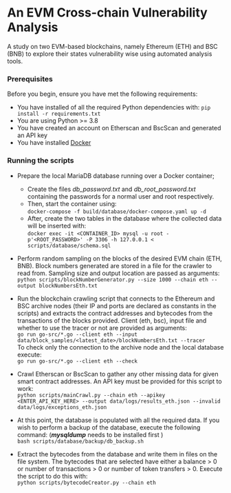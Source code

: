 # An EVM Cross-chain Vulnerability Analysis

A study on two EVM-based blockchains, namely Ethereum (ETH) and BSC (BNB) to explore their 
states vulnerability wise using automated analysis tools. 

### Prerequisites

Before you begin, ensure you have met the following requirements:

* You have installed of all the required Python dependencies with:  `pip install -r requirements.txt`
* You are using Python >= 3.8
* You have created an account on Etherscan and BscScan and generated an API key
* You have installed [Docker](https://docs.docker.com/get-docker/)

### Running the scripts

* Prepare the local MariaDB database running over a Docker container;
  * Create the files *db_password.txt* and *db_root_password.txt* containing the passwords for a normal user 
and root respectively.
  * Then, start the container using: <br>
`docker-compose -f build/database/docker-compose.yaml up -d`  <br>
  * After, create the two tables in the database where the collected data will be inserted
with: <br>
`docker exec -it <CONTAINER_ID> mysql -u root -p'<ROOT_PASSWORD>' -P 3306 -h 127.0.0.1 < scripts/database/schema.sql`


* Perform random sampling on the blocks of the desired EVM chain (ETH, BNB). Block numbers
generated are stored in a file for the crawler to read from. Sampling size and output location are
passed as arguments: <br>
`python scripts/blockNumberGenerator.py --size 1000 --chain eth --output blockNumbersEth.txt`


* Run the blockchain crawling script that connects to the Ethereum and BSC archive nodes 
(their IP and ports are declared as constants in the scripts) and extracts the contract addresses
and bytecodes from the transactions of the blocks provided. Client (eth, bsc), input file and
whether to use the tracer or not are provided as arguments: <br>
`go run go-src/*.go --client eth --input data/block_samples/<latest_date>/blockNumbersEth.txt --tracer`  <br>
To check only the connection to the archive node and the local database execute:  <br>
`go run go-src/*.go --client eth --check`

  
* Crawl Etherscan or BscScan to gather any other missing data for given smart contract addresses.
An API key must be provided for this script to work: <br>
`python scripts/mainCrawl.py --chain eth --apikey <ENTER_API_KEY_HERE> --output data/logs/results_eth.json --invalid data/logs/exceptions_eth.json`


* At this point, the database is populated with all the required data. If you wish to perform a backup of
the database, execute the following command: (***mysqldump*** needs to be installed first )<br>
`bash scripts/database/backup/db_backup.sh`


* Extract the bytecodes from the database and write them in files on the file system. The bytecodes
that are selected have either a balance > 0 or number of transactions > 0 or number of token transfers > 0.
Execute the script to do this with: <br>
`python scripts/bytecodeCreator.py --chain eth`